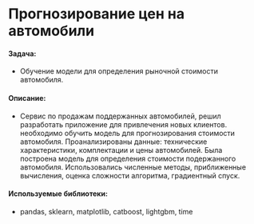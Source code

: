 # Прогнозирование цен на автомобили

#### Задача:
- Обучение модели для определения рыночной стоимости автомобиля.

#### Описание:
- Сервис по продажам поддержанных автомобилей, решил разработать приложение для привлечения новых клиентов. необходимо обучить модель для прогнозирования стоимости автомобиля. Проанализированы данные: технические характеристики, комплектации и цены автомобилей. Была построена модель для определения стоимости подержанного автомобиля. Использовались численные методы, приближенные вычисления, оценка сложности алгоритма, градиентный спуск.
 
#### Используемые библиотеки:
- pandas, sklearn, matplotlib, catboost, lightgbm, time


